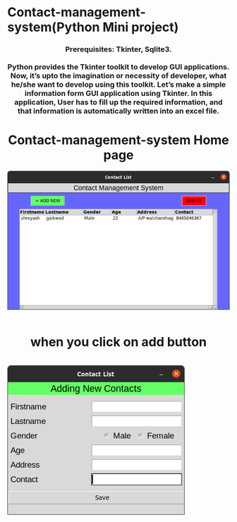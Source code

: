<h1 align="cemter">Contact-management-system(Python Mini project)</h1>
<h3 align="center">Prerequisites: Tkinter, Sqlite3.<br></br>
Python provides the Tkinter toolkit to develop GUI applications. Now, it’s upto the imagination or necessity of developer, what he/she want to develop using this toolkit. Let’s make a simple information form GUI application using Tkinter. In this application, User has to fill up the required information, and that information is automatically written into an excel file.</h3>

<h1 align="center">Contact-management-system Home page</h1>
<img align="center"  src = "images/img1.png"><br><br>
<h1 align="center">when you click on add button</h1><br>
<img align="center"  src = "images/img2.png"><br><br>


